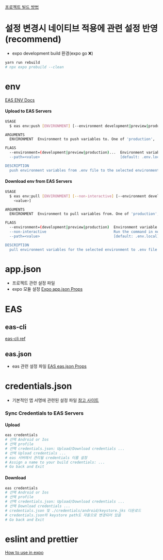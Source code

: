 [프로젝트 빌드 방법](./HowToBuild.md)

# 설정 변경시 네이티브 적용에 관련 설정 반영(recommend)

- expo development build 환경(expo go :x:)

```bash
yarn run rebuild
# npx expo prebuild --clean
```

# env

[EAS ENV Docs](https://docs.expo.dev/eas/environment-variables/)

#### Upload to EAS Servers

```bash
USAGE
  $ eas env:push [ENVIRONMENT] [--environment development|preview|production] [--path <value>]

ARGUMENTS
  ENVIRONMENT  Environment to push variables to. One of 'production', 'preview', or 'development'.

FLAGS
  --environment=(development|preview|production)...  Environment variable's environment
  --path=<value>                                     [default: .env.local] Path to the input `.env` file

DESCRIPTION
  push environment variables from .env file to the selected environment
```

#### Download env from EAS Servers

```bash
USAGE
  $ eas env:pull [ENVIRONMENT] [--non-interactive] [--environment development|preview|production] [--path
    <value>]

ARGUMENTS
  ENVIRONMENT  Environment to pull variables from. One of 'production', 'preview', or 'development'.

FLAGS
  --environment=(development|preview|production)  Environment variable's environment
  --non-interactive                               Run the command in non-interactive mode.
  --path=<value>                                  [default: .env.local] Path to the result `.env` file

DESCRIPTION
  pull environment variables for the selected environment to .env file
```

# app.json

- 프로젝트 관련 설정 파일
- expo 모듈 설정
  [Expo app.json Props](https://docs.expo.dev/versions/latest/config/app/)

# EAS

## eas-cli

[eas-cli ref](https://github.com/expo/eas-cli/blob/main/packages/eas-cli/README.md)

## eas.json

- eas 관련 설정 파일
  [EAS eas.json Props](https://docs.expo.dev/eas/json/)

# credentials.json

- 기본적인 앱 서명에 관련된 설정 파일
  [참고 사이트](https://docs.expo.dev/app-signing/local-credentials/)

### Sync Credentials to EAS Servers

#### Upload

```bash
eas credentials
# 선택 Android or Ios
# 선택 profile
# 선택 credentials.json: Upload/Download credentials ...
# 선택 Upload credentials ...
# eas 서버에서 관리될 credentials 이름 설정
# Assign a name to your build credentials: ...
# Go back and Exit
```

#### Download

```bash
eas credentials
# 선택 Android or Ios
# 선택 profile
# 선택 credentials.json: Upload/Download credentials ...
# 선택 Download credentials ...
# credentials.json 및 ./credentials/android/keystore.jks 다운로드
# credentials.json의 keystore path도 자동으로 변경되어 있음
# Go back and Exit
```

# eslint and prettier

[How to use in expo](https://docs.expo.dev/guides/using-eslint/)
